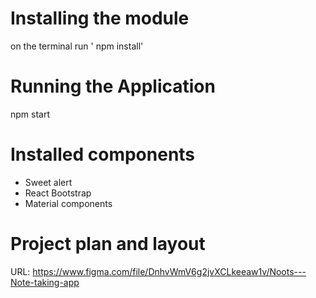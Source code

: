# Installing the module 
on the terminal run ' npm install'

# Running the Application
npm start

# Installed components 
-  Sweet alert 
-  React Bootstrap
-  Material components 

# Project plan and layout
URL: https://www.figma.com/file/DnhvWmV6g2jvXCLkeeaw1v/Noots---Note-taking-app


